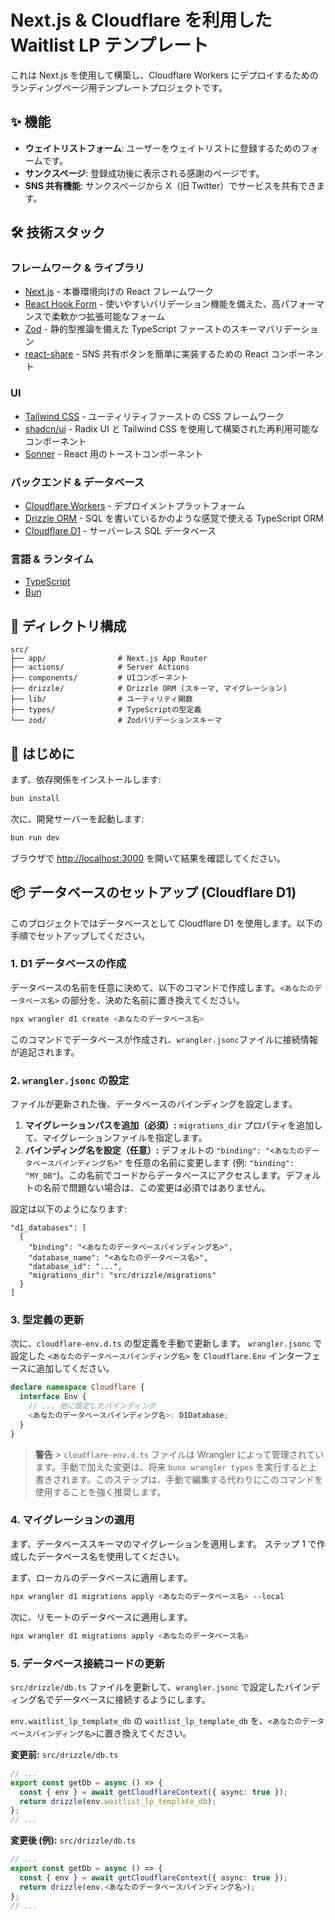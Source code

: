 # Next.js & Cloudflare を利用した Waitlist LP テンプレート

これは Next.js を使用して構築し、Cloudflare Workers にデプロイするためのランディングページ用テンプレートプロジェクトです。

## ✨ 機能

- **ウェイトリストフォーム**: ユーザーをウェイトリストに登録するためのフォームです。
- **サンクスページ**: 登録成功後に表示される感謝のページです。
- **SNS 共有機能**: サンクスページから X（旧 Twitter）でサービスを共有できます。

## 🛠️ 技術スタック

### フレームワーク & ライブラリ

- [Next.js](https://nextjs.org/) - 本番環境向けの React フレームワーク
- [React Hook Form](https://react-hook-form.com/) - 使いやすいバリデーション機能を備えた、高パフォーマンスで柔軟かつ拡張可能なフォーム
- [Zod](https://zod.dev/) - 静的型推論を備えた TypeScript ファーストのスキーマバリデーション
- [react-share](https://github.com/nygardk/react-share) - SNS 共有ボタンを簡単に実装するための React コンポーネント

### UI

- [Tailwind CSS](https://tailwindcss.com/) - ユーティリティファーストの CSS フレームワーク
- [shadcn/ui](https://ui.shadcn.com/) - Radix UI と Tailwind CSS を使用して構築された再利用可能なコンポーネント
- [Sonner](https://sonner.emilkowal.ski/) - React 用のトーストコンポーネント

### バックエンド & データベース

- [Cloudflare Workers](https://workers.cloudflare.com/) - デプロイメントプラットフォーム
- [Drizzle ORM](https://orm.drizzle.team/) - SQL を書いているかのような感覚で使える TypeScript ORM
- [Cloudflare D1](https://developers.cloudflare.com/d1/) - サーバーレス SQL データベース

### 言語 & ランタイム

- [TypeScript](https://www.typescriptlang.org/)
- [Bun](https://bun.sh/)

## 📂 ディレクトリ構成

```
src/
├── app/                # Next.js App Router
├── actions/            # Server Actions
├── components/         # UIコンポーネント
├── drizzle/            # Drizzle ORM (スキーマ, マイグレーション)
├── lib/                # ユーティリティ関数
├── types/              # TypeScriptの型定義
└── zod/                # Zodバリデーションスキーマ
```

## 🚀 はじめに

まず、依存関係をインストールします:

```bash
bun install
```

次に、開発サーバーを起動します:

```bash
bun run dev
```

ブラウザで [http://localhost:3000](http://localhost:3000) を開いて結果を確認してください。

## 📦 データベースのセットアップ (Cloudflare D1)

このプロジェクトではデータベースとして Cloudflare D1 を使用します。以下の手順でセットアップしてください。

### 1. D1 データベースの作成

データベースの名前を任意に決めて、以下のコマンドで作成します。`<あなたのデータベース名>` の部分を、決めた名前に置き換えてください。

```bash
npx wrangler d1 create <あなたのデータベース名>
```

このコマンドでデータベースが作成され、`wrangler.jsonc`ファイルに接続情報が追記されます。

### 2. `wrangler.jsonc` の設定

ファイルが更新された後、データベースのバインディングを設定します。

1.  **マイグレーションパスを追加（必須）:** `migrations_dir` プロパティを追加して、マイグレーションファイルを指定します。
2.  **バインディング名を設定（任意）:** デフォルトの `"binding": "<あなたのデータベースバインディング名>"` を任意の名前に変更します (例: `"binding": "MY_DB"`)。この名前でコードからデータベースにアクセスします。デフォルトの名前で問題ない場合は、この変更は必須ではありません。

設定は以下のようになります:

```jsonc:wrangler.jsonc
"d1_databases": [
  {
    "binding": "<あなたのデータベースバインディング名>",
    "database_name": "<あなたのデータベース名>",
    "database_id": "...",
    "migrations_dir": "src/drizzle/migrations"
  }
]
```

### 3. 型定義の更新

次に、`cloudflare-env.d.ts` の型定義を手動で更新します。
`wrangler.jsonc` で設定した `<あなたのデータベースバインディング名>` を `Cloudflare.Env` インターフェースに追加してください。

```typescript:cloudflare-env.d.ts
declare namespace Cloudflare {
  interface Env {
    // ... 他に設定したバインディング
    <あなたのデータベースバインディング名>: D1Database;
  }
}
```

> **警告** > `cloudflare-env.d.ts` ファイルは Wrangler によって管理されています。手動で加えた変更は、将来 `bunx wrangler types` を実行すると上書きされます。このステップは、手動で編集する代わりにこのコマンドを使用することを強く推奨します。

### 4. マイグレーションの適用

まず、データベーススキーマのマイグレーションを適用します。
ステップ 1 で作成したデータベース名を使用してください。

まず、ローカルのデータベースに適用します。

```bash
npx wrangler d1 migrations apply <あなたのデータベース名> --local
```

次に、リモートのデータベースに適用します。

```bash
npx wrangler d1 migrations apply <あなたのデータベース名>
```

### 5. データベース接続コードの更新

`src/drizzle/db.ts` ファイルを更新して、`wrangler.jsonc` で設定したバインディング名でデータベースに接続するようにします。

`env.waitlist_lp_template_db` の `waitlist_lp_template_db` を、`<あなたのデータベースバインディング名>`に置き換えてください。

**変更前:** `src/drizzle/db.ts`

```typescript
// ...
export const getDb = async () => {
  const { env } = await getCloudflareContext({ async: true });
  return drizzle(env.waitlist_lp_template_db);
};
// ...
```

**変更後 (例):** `src/drizzle/db.ts`

```typescript
// ...
export const getDb = async () => {
  const { env } = await getCloudflareContext({ async: true });
  return drizzle(env.<あなたのデータベースバインディング名>);
};
// ...
```

